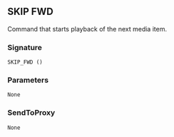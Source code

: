 ## SKIP FWD

Command that starts playback of the next media item.


### Signature

`SKIP_FWD ()`


### Parameters

`None`


### SendToProxy

`None`